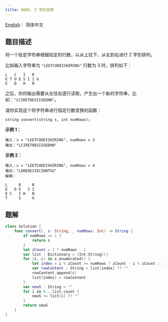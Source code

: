```yaml
---
title: 0006. Z 字形变换
---
```


[English](leetcode/0006-en)｜ 简体中文



## 题目描述

将一个给定字符串根据给定的行数，以从上往下、从左到右进行 Z 字形排列。

比如输入字符串为 `"LEETCODEISHIRING"` 行数为 3 时，排列如下：

```
L   C   I   R
E T O E S I I G
E   D   H   N
```
之后，你的输出需要从左往右逐行读取，产生出一个新的字符串，比如：`"LCIRETOESIIGEDHN"`。

请你实现这个将字符串进行指定行数变换的函数：

```
string convert(string s, int numRows);
```

**示例 1：**

```
输入：s = "LEETCODEISHIRING", numRows = 3
输出："LCIRETOESIIGEDHN"
```

**示例 2：**

```
输入：s = "LEETCODEISHIRING", numRows = 4
输出："LDREOEIIECIHNTSG"
解释：

L     D     R
E   O E   I I
E C   I H   N
T     S     G
```



## 题解

```swift
class Solution {
    func convert(_ s: String, _ numRows: Int) -> String {
        if numRows == 1 {
            return s
        }
        let zCount = 2 * numRows - 2
        var list : Dictionary = [Int:String]()
        for (i, c) in s.enumerated() {
            let index = i % zCount >= numRows ? zCount - i % zCount : i % zCount
            var rowContent : String = list[index] ?? ""
            rowContent.append(c)
            list[index] = rowContent
        }
        var newS : String = ""
        for i in 0...list.count {
            newS += list[i] ?? ""
        }
        return newS
    }
}
```
